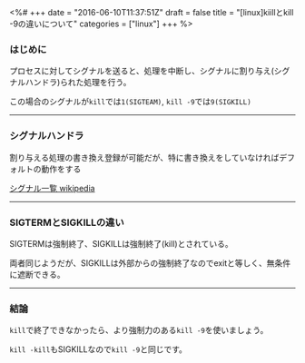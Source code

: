<%#
+++
date = "2016-06-10T11:37:51Z"
draft = false
title = "[linux]kiillとkill -9の違いについて"
categories = ["linux"]
+++
%>

### はじめに

プロセスに対してシグナルを送ると、処理を中断し、シグナルに割り与え(シグナルハンドラ)られた処理を行う。<br>

この場合のシグナルが`kill`では`1(SIGTEAM)`, `kill -9`では`9(SIGKILL)`


************

### シグナルハンドラ

割り与える処理の書き換え登録が可能だが、特に書き換えをしていなければデフォルトの動作をする

[シグナル一覧 wikipedia](https://ja.wikipedia.org/wiki/%E3%82%B7%E3%82%B0%E3%83%8A%E3%83%AB_(%E3%82%BD%E3%83%95%E3%83%88%E3%82%A6%E3%82%A7%E3%82%A2))

***********************


### SIGTERMとSIGKILLの違い

SIGTERMは強制終了、SIGKILLは強制終了(kill)とされている。

両者同じようだが、SIGKILLは外部からの強制終了なのでexitと等しく、無条件に遮断できる。

**************

### 結論

`kill`で終了できなかったら、より強制力のある`kill -9`を使いましょう。

`kill -kill`もSIGKILLなので`kill -9`と同じです。
